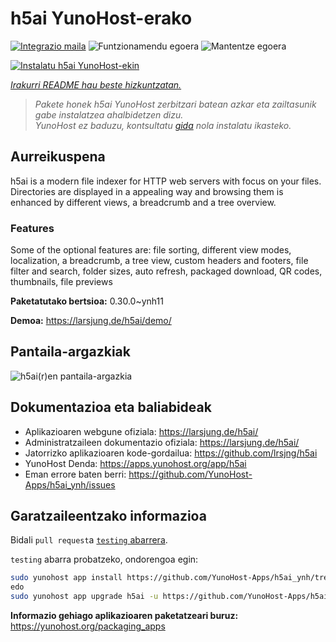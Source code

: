 <!--
Ohart ongi: README hau automatikoki sortu da <https://github.com/YunoHost/apps/tree/master/tools/readme_generator>ri esker
EZ editatu eskuz.
-->

# h5ai YunoHost-erako

[![Integrazio maila](https://dash.yunohost.org/integration/h5ai.svg)](https://dash.yunohost.org/appci/app/h5ai) ![Funtzionamendu egoera](https://ci-apps.yunohost.org/ci/badges/h5ai.status.svg) ![Mantentze egoera](https://ci-apps.yunohost.org/ci/badges/h5ai.maintain.svg)

[![Instalatu h5ai YunoHost-ekin](https://install-app.yunohost.org/install-with-yunohost.svg)](https://install-app.yunohost.org/?app=h5ai)

*[Irakurri README hau beste hizkuntzatan.](./ALL_README.md)*

> *Pakete honek h5ai YunoHost zerbitzari batean azkar eta zailtasunik gabe instalatzea ahalbidetzen dizu.*  
> *YunoHost ez baduzu, kontsultatu [gida](https://yunohost.org/install) nola instalatu ikasteko.*

## Aurreikuspena

h5ai is a modern file indexer for HTTP web servers with focus on your files. Directories are displayed in a appealing way and browsing them is enhanced by different views, a breadcrumb and a tree overview.

### Features

Some of the optional features are: file sorting, different view modes, localization, a breadcrumb, a tree view, custom headers and footers, file filter and search, folder sizes, auto refresh, packaged download, QR codes, thumbnails, file previews


**Paketatutako bertsioa:** 0.30.0~ynh11

**Demoa:** <https://larsjung.de/h5ai/demo/>

## Pantaila-argazkiak

![h5ai(r)en pantaila-argazkia](./doc/screenshots/screenshot.jpg)

## Dokumentazioa eta baliabideak

- Aplikazioaren webgune ofiziala: <https://larsjung.de/h5ai/>
- Administratzaileen dokumentazio ofiziala: <https://larsjung.de/h5ai/>
- Jatorrizko aplikazioaren kode-gordailua: <https://github.com/lrsjng/h5ai>
- YunoHost Denda: <https://apps.yunohost.org/app/h5ai>
- Eman errore baten berri: <https://github.com/YunoHost-Apps/h5ai_ynh/issues>

## Garatzaileentzako informazioa

Bidali `pull request`a [`testing` abarrera](https://github.com/YunoHost-Apps/h5ai_ynh/tree/testing).

`testing` abarra probatzeko, ondorengoa egin:

```bash
sudo yunohost app install https://github.com/YunoHost-Apps/h5ai_ynh/tree/testing --debug
edo
sudo yunohost app upgrade h5ai -u https://github.com/YunoHost-Apps/h5ai_ynh/tree/testing --debug
```

**Informazio gehiago aplikazioaren paketatzeari buruz:** <https://yunohost.org/packaging_apps>
